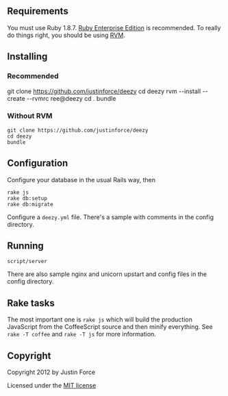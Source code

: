 ## Requirements ##

You must use Ruby 1.8.7. [Ruby Enterprise
Edition](http://www.rubyenterpriseedition.com/) is recommended. To really do
things right, you should be using [RVM](http://rvm.io/).

## Installing ##

### Recommended ###

   git clone https://github.com/justinforce/deezy
   cd deezy
   rvm --install --create --rvmrc ree@deezy
   cd .
   bundle

### Without RVM ###

    git clone https://github.com/justinforce/deezy
    cd deezy
    bundle

## Configuration ##

Configure your database in the usual Rails way, then

    rake js
    rake db:setup
    rake db:migrate

Configure a `deezy.yml` file. There's a sample with comments in the config directory.

## Running ##

    script/server

There are also sample nginx and unicorn upstart and config files in the config directory.

## Rake tasks ##

The most important one is `rake js` which will build the production JavaScript
from the CoffeeScript source and then minify everything. See `rake -T coffee`
and `rake -T js` for more information.

## Copyright ##

Copyright 2012 by Justin Force

Licensed under the [MIT license](http://www.opensource.org/licenses/MIT)
